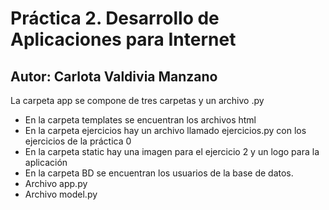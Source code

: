 # Práctica 2. Desarrollo de Aplicaciones para Internet

## Autor: Carlota Valdivia Manzano

La carpeta app se compone de tres carpetas y un archivo .py

- En la carpeta templates se encuentran los archivos html
- En la carpeta ejercicios hay un archivo llamado ejercicios.py con los ejercicios de la práctica 0
- En la carpeta static hay una imagen para el ejercicio 2 y un logo para la aplicación
- En la carpeta BD se encuentran los usuarios de la base de datos.
- Archivo app.py 
- Archivo model.py

